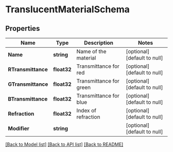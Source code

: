 # TranslucentMaterialSchema

## Properties
Name | Type | Description | Notes
------------ | ------------- | ------------- | -------------
**Name** | **string** | Name of the material | [optional] [default to null]
**RTransmittance** | **float32** | Transmittance for red | [optional] [default to null]
**GTransmittance** | **float32** | Transmittance for green | [optional] [default to null]
**BTransmittance** | **float32** | Transmittance for blue | [optional] [default to null]
**Refraction** | **float32** | Index of refraction | [optional] [default to null]
**Modifier** | **string** |  | [optional] [default to null]

[[Back to Model list]](../README.md#documentation-for-models) [[Back to API list]](../README.md#documentation-for-api-endpoints) [[Back to README]](../README.md)


